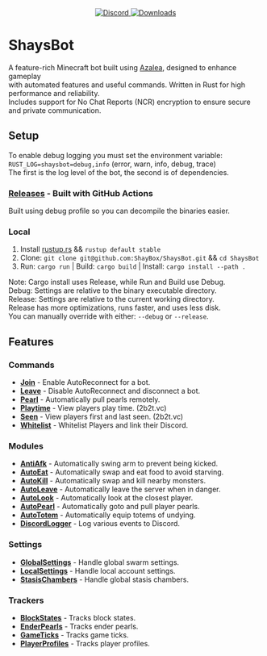 <div align="center">
  <a href="https://discord.shaybox.com">
    <img alt="Discord" src="https://img.shields.io/discord/824865729445888041?color=404eed&label=Discord&logo=Discord&logoColor=FFFFFF">
  </a>
  <a href="https://github.com/shaybox/shaysbot/releases/latest">
    <img alt="Downloads" src="https://img.shields.io/github/downloads/shaybox/shaysbot/total?color=3fb950&label=Downloads&logo=github&logoColor=FFFFFF">
  </a>
</div>

# ShaysBot

A feature-rich Minecraft bot built using [Azalea](https://github.com/azalea-rs/azalea), designed to enhance gameplay  
with automated features and useful commands. Written in Rust for high performance and reliability.  
Includes support for No Chat Reports (NCR) encryption to ensure secure and private communication.

## Setup

To enable debug logging you must set the environment variable:  
`RUST_LOG=shaysbot=debug,info` (error, warn, info, debug, trace)  
The first is the log level of the bot, the second is of dependencies.

### [Releases](https://github.com/shaybox/shaysbot/releases) - Built with GitHub Actions

Built using debug profile so you can decompile the binaries easier.

### Local

1. Install [rustup.rs](https://rustup.rs) && `rustup default stable`
2. Clone: `git clone git@github.com:ShayBox/ShaysBot.git` && `cd ShaysBot`
3. Run: `cargo run` | Build: `cargo build` | Install: `cargo install --path .`

Note: Cargo install uses Release, while Run and Build use Debug.  
Debug: Settings are relative to the binary executable directory.  
Release: Settings are relative to the current working directory.  
Release has more optimizations, runs faster, and uses less disk.  
You can manually override with either: `--debug` or `--release`.

## Features

### Commands

- [**Join**](src/commands/join.rs) - Enable AutoReconnect for a bot.
- [**Leave**](src/commands/leave.rs) - Disable AutoReconnect and disconnect a bot.
- [**Pearl**](src/commands/pearl.rs) - Automatically pull pearls remotely.
- [**Playtime**](src/commands/playtime.rs) - View players play time. (2b2t.vc)
- [**Seen**](src/commands/seen.rs) - View players first and last seen. (2b2t.vc)
- [**Whitelist**](src/commands/whitelist.rs) - Whitelist Players and link their Discord.

### Modules

- [**AntiAfk**](src/modules/anti_afk.rs) - Automatically swing arm to prevent being kicked.
- [**AutoEat**](src/modules/auto_eat.rs) - Automatically swap and eat food to avoid starving.
- [**AutoKill**](src/modules/auto_kill.rs) - Automatically swap and kill nearby monsters.
- [**AutoLeave**](src/modules/auto_leave.rs) - Automatically leave the server when in danger.
- [**AutoLook**](src/modules/auto_look.rs) - Automatically look at the closest player.
- [**AutoPearl**](src/modules/auto_pearl.rs) - Automatically goto and pull player pearls.
- [**AutoTotem**](src/modules/auto_totem.rs) - Automatically equip totems of undying.
- [**DiscordLogger**](src/modules/discord_logger.rs) - Log various events to Discord.

### Settings

- [**GlobalSettings**](src/settings/global.rs) - Handle global swarm settings.
- [**LocalSettings**](src/settings/local.rs) - Handle local account settings.
- [**StasisChambers**](src/settings/stasis.rs) - Handle global stasis chambers.

### Trackers

- [**BlockStates**](src/trackers/block_state.rs) - Tracks block states.
- [**EnderPearls**](src/trackers/ender_pearl.rs) - Tracks ender pearls.
- [**GameTicks**](src/trackers/game_tick.rs) - Tracks game ticks.
- [**PlayerProfiles**](src/trackers/player_profile.rs) - Tracks player profiles.

